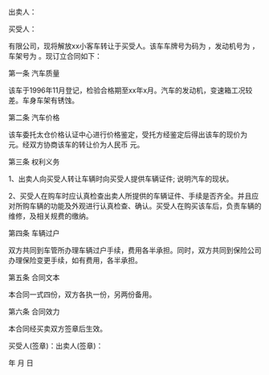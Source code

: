 
 


出卖人：


买受人：


有限公司，现将解放xx小客车转让于买受人。该车车牌号为码为 ，发动机号为 ，车架号为 。现订立合同如下：


第一条 汽车质量


该车于1996年11月登记，检验合格期至xx年x月。汽车的发动机，变速箱工况较差。车身车架有锈蚀。


第二条 汽车价格


该车委托太仓价格认证中心进行价格鉴定，受托方经鉴定后得出该车的现价为 元。经双方协商该车的转让价为人民币 元。


第三条 权利义务


1、出卖人向买受人转让车辆时向买受人提供车辆证件; 说明汽车的现状。


2、买受人在购车时应认真检查出卖人所提供的车辆证件、手续是否齐全。并且应对所购车辆的功能及外观进行认真检查、确认。买受人在购买该车后，负责车辆的维修，及相关规费的缴纳。


第四条 车辆过户


双方共同到车管所办理车辆过户手续，费用各半承担。同时，双方共同到保险公司办理保险变更手续，如有费用，各半承担。


第五条 合同文本


本合同一式四份，双方各执一份，另两份备用。


第六条 合同效力


本合同经买卖双方签章后生效。


买受人(签章)：出卖人(签章)：


年 月 日
 


 

 
 
 
 
 
  


  
 

  


  


  
 
 
 
 

